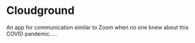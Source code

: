 # Cloudground
An app for communication similar to Zoom when no one knew about this COVID pandemic.....
